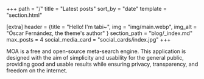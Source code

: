 +++
path = "/"
title = "Latest posts"
sort_by = "date"
template = "section.html"

[extra]
header = {title = "Hello! I'm tabi~", img = "img/main.webp", img_alt = "Óscar Fernández, the theme's author" }
section_path = "blog/_index.md"
max_posts = 4
social_media_card = "social_cards/index.jpg"
+++

MOA is a free and open-source meta-search engine. This application is designed with the aim of simplicity and usability for the general public, providing good and usable results while ensuring privacy, transparency, and freedom on the internet.
